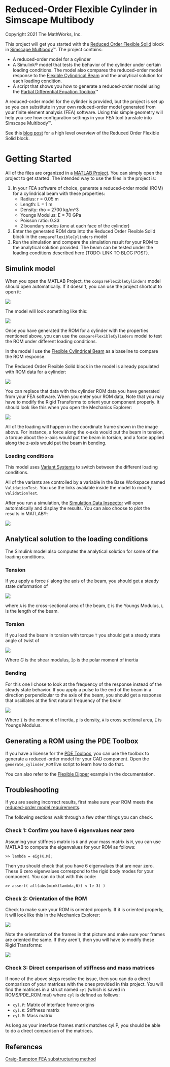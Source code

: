 # Reduced-Order Flexible Cylinder in Simscape Multibody
Copyright 2021 The MathWorks, Inc.

This project will get you started with the [Reduced Order Flexible Solid](https://www.mathworks.com/help/releases/R2020b/physmod/sm/ref/reducedorderflexiblesolid.html) block in [Simscape Multibody](https://www.mathworks.com/products/simmechanics.html)™. The project contains:
- A reduced-order model for a cylinder
- A Simulink® model that tests the behavior of the cylinder under certain loading conditions. The model also compares the reduced-order model response to the [Flexible Cylindrical Beam](https://www.mathworks.com/help/releases/R2020b/physmod/sm/ref/flexiblecylindricalbeam.html) and the analytical solution for each loading condition.
- A script that shows you how to generate a reduced-order model using the [Partial Differential Equation Toolbox](https://www.mathworks.com/products/pde.html)™

A reduced-order model for the cylinder is provided, but the project is set up so you can substitute in your own reduced-order model generated from your finite element analysis (FEA) software. Using this simple geometry will help you see how configuration settings in your FEA tool translate into Simscape Multibody™.

See this [blog post](https://blogs.mathworks.com/simulink/?p=10056) for a high level overview of the Reduced Order Flexible Solid block.

# Getting Started
All of the files are organized in a [MATLAB Project](https://www.mathworks.com/help/releases/R2020b/matlab/projects.html?s_tid=CRUX_lftnav). You can simply open the project to get started. The intended way to use the files in the project is:

1. In your FEA software of choice, generate a reduced-order model (ROM) for a cylindrical beam with these properties:
    - Radius: r = 0.05 m
    - Length: L = 1 m
    - Density: rho = 2700 kg/m^3
    - Youngs Modulus: E = 70 GPa
    - Poisson ratio: 0.33
    - 2 boundary nodes (one at each face of the cylinder)
2. Enter the generated ROM data into the Reduced Order Flexible Solid block in the `compareFlexibleCylinders` model
3. Run the simulation and compare the simulation result for your ROM to the analytical solution provided. The beam can be tested under the loading conditions described here (TODO: LINK TO BLOG POST).

## Simulink model
When you open the MATLAB Project, the `compareFlexibleCylinders` model should open automatically. If it doesn't, you can use the project shortcut to open it:

![](Misc/open_model_shortcut.png)

The model will look something like this:

![](Misc/compareFlexibleCylinders.png)

Once you have generated the ROM for a cylinder with the properties mentioned above, you can use the `compareFlexibleCylinders` model to test the ROM under different loading conditions. 

In the model I use the [Flexible Cylindrical Beam](https://www.mathworks.com/help/releases/R2020b/physmod/sm/ref/flexiblecylindricalbeam.html?s_tid=doc_ta) as a baseline to compare the ROM response. 

The Reduced Order Flexible Solid block in the model is already populated with ROM data for a cylinder:

![](Misc/ROM_data.png)

You can replace that data with the cylinder ROM data you have generated from your FEA software. When you enter your ROM data, Note that you may have to modify the Rigid Transforms to orient your component properly. It should look like this when you open the Mechanics Explorer:

![](Misc/mechanics_explorer.png)

All of the loading will happen in the coordinate frame shown in the image above. For instance, a force along the x-axis would put the beam in tension, a torque about the x-axis would put the beam in torsion, and a force applied along the z-axis would put the beam in bending.

### Loading conditions
This model uses [Variant Systems](https://www.mathworks.com/help/releases/R2020b/simulink/variant-systems.html?s_tid=CRUX_lftnav) to switch between the different loading conditions.

All of the variants are controlled by a variable in the Base Workspace named `ValidationTest`. You use the links available inside the model to modify `ValidationTest`.

After you run a simulation, the [Simulation Data Inspector](https://www.mathworks.com/help/releases/R2020b/simulink/slref/simulationdatainspector.html) will open automatically and display the results. You can also choose to plot the results in MATLAB®:

![](Misc/MATLAB_results.png)

## Analytical solution to the loading conditions
The Simulink model also computes the analytical solution for some of the loading conditions.

### Tension
If you apply a force `F` along the axis of the beam, you should get a steady state deformation of

![](Misc/tension.png)

where `A` is the cross-sectional area of the beam, `E` is the Youngs Modulus, `L` is the length of the beam. 
### Torsion
If you load the beam in torsion with torque `T` you should get a steady state angle of twist of 

![](Misc/torsion.png)

Where $`G`$ is the shear modulus, `Ip` is the polar moment of inertia 
### Bending
For this one I chose to look at the frequency of the response instead of the steady state behavior. If you apply a pulse to the end of the beam in a direction perpendicular to the axis of the beam, you should get a response that oscillates at the first natural frequency of the beam 

![](Misc/bending.png)

Where `I` is the moment of inertia, `p` is density, `A` is cross sectional area, `E` is Youngs Modulus.  

## Generating a ROM using the PDE Toolbox
If you have a license for the [PDE Toolbox](https://www.mathworks.com/products/pde.html), you can use the toolbox to generate a reduced-order model for your CAD component. Open the `generate_cylinder_ROM` live script to learn how to do that. 

You can also refer to the [Flexible Dipper](https://www.mathworks.com/help/releases/R2020b/physmod/sm/ug/model-excavator-dipper-arm.html
) example in the documentation.

## Troubleshooting
If you are seeing incorrect results, first make sure your ROM meets the [reduced-order model requirements](https://www.mathworks.com/help/releases/R2020b/physmod/sm/ref/reducedorderflexiblesolid.html#mw_d65e4979-2dd1-42cd-a57e-428f4e3463bd).

The following sections walk through a few other things you can check.

### Check 1: Confirm you have 6 eigenvalues near zero
Assuming your stiffness matrix is `K` and your mass matrix is `M`, you can use MATLAB to compute the eigenvalues for your ROM as follows:

``>> lambda = eig(K,M);``

Then you should check that you have 6 eigenvalues that are near zero. These 6 zero eigenvalues correspond to the rigid body modes for your component. You can do that with this code:

``>> assert( all(abs(mink(lambda,6)) < 1e-3) )``

### Check 2: Orientation of the ROM
Check to make sure your ROM is oriented properly. If it is oriented properly, it will look like this in the Mechanics Explorer:

![](Misc/mechanics_explorer.png)

Note the orientation of the frames in that picture and make sure your frames are oriented the same. If they aren't, then you will have to modify these Rigid Transforms:

![](Misc/transforms_to_modify.png)

### Check 3: Direct comparison of stiffness and mass matrices
If none of the above steps resolve the issue, then you can do a direct comparison of your matrices with the ones provided in this project. You will find the matrices in a struct named `cyl` (which is saved in ROMS/PDE_ROM.mat) where `cyl` is defined as follows:
- `cyl.P`: Matrix of interface frame origins
- `cyl.K`: Stiffness matrix
- `cyl.M`: Mass matrix 

As long as your interface frames matrix matches cyl.P, you should be able to do a direct comparison of the matrices. 

## References
[Craig-Bampton FEA substructuring method](https://hal.archives-ouvertes.fr/hal-01537654/file/RCMB.pdf)
